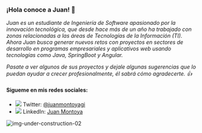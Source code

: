 ### ¡Hola conoce a Juan! 👋

*Juan es un estudiante de Ingeniería de Software apasionado por la innovación tecnológica, que desde hace más de un año ha trabajado con zonas relacionadas a las áreas de Tecnologías de la Información (TI). Ahora Juan busca generar nuevos retos con proyectos en sectores de desarrollo en programas empresariales y aplicativos web usando tecnologías como Java, SpringBoot y Angular.*

*Pasate a ver algunos de sus proyectos y dejale algunas sugerencias que lo puedan ayudar a crecer profesionalmente, él sabrá cómo agradecerte. 👍*


#### Sigueme en mis redes sociales: 
* <img src="https://img.icons8.com/color/20/000000/twitter--v1.png"/> Twitter: <a href="https://twitter.com/juanmontoyagi" target="_blank">@juanmontoyagi</a>
* <img src="https://img.icons8.com/color/20/000000/linkedin.png"/> LinkedIn: <a href="https://www.linkedin.com/in/juan-montoya-034898213" target="_blank">Juan Montoya</a>


![img-under-construction-02](https://user-images.githubusercontent.com/37417581/124540490-1d138580-dde5-11eb-8b17-2ec92af4798d.png)



<!--
**juanmontoyagi/juanmontoyagi** is a ✨ _special_ ✨ repository because its `README.md` (this file) appears on your GitHub profile.

Here are some ideas to get you started:

- 🔭 I’m currently working on ...
- 🌱 I’m currently learning ...
- 👯 I’m looking to collaborate on ...
- 🤔 I’m looking for help with ...
- 💬 Ask me about ...
- 📫 How to reach me: ...
- 😄 Pronouns: ...
- ⚡ Fun fact: ...
-->
